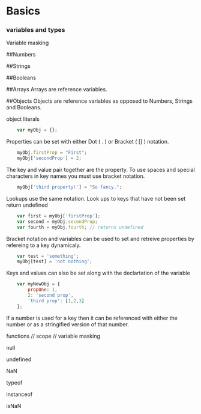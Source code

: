 # Basics
### variables and types
Variable masking

##Numbers

##Strings

##Booleans

##Arrays
Arrays are reference variables.

##Objects
Objects are reference variables as opposed to Numbers, Strings and Booleans.

object literals
```javascript
    var myObj = {};
```
Properties can be set with either Dot ( . ) or Bracket ( [] ) notation.
```javascript
    myObj.firstProp = "First";
    myObj['secondProp'] = 2;
```
The key and value pair together are the property.
To use spaces and special characters in key names you must use bracket notation.
```javascript
    myObj['third property!'] = "So fancy.";
```
Lookups use the same notation. Look ups to keys that have not been set return undefined
```javascript
    var first = myObj['firstProp'];
    var second = myObj.secondProp;
    var fourth = myObj.fourth; // returns undefined
```
Bracket notation and variables can be used to set and retreive properties by refereing to a key dynamicaly.
```javascript
    var test = 'something';
    myObj[test] = 'not nothing';
```
Keys and values can also be set along with the declartation of the variable
```javascript
    var myNewObj = {
        propOne: 1,
        2: 'second prop',
        'third prop': [1,2,3]
    };
```
If a number is used for a key then it can be referenced with either the number or as a stringified version of that number.

functions
// scope
// variable masking

null

undefined

NaN

typeof

instanceof

isNaN
